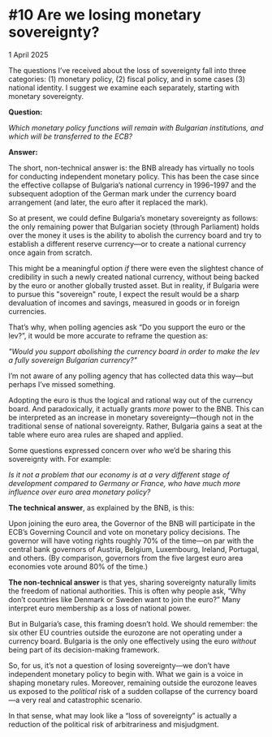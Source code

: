 # #10 Are we losing monetary sovereignty?

1 April 2025

The questions I’ve received about the loss of sovereignty fall into three categories: (1) monetary policy, (2) fiscal policy, and in some cases (3) national identity. I suggest we examine each separately, starting with monetary sovereignty.

**Question:**

*Which monetary policy functions will remain with Bulgarian institutions, and which will be transferred to the ECB?*

**Answer:**

The short, non-technical answer is: the BNB already has virtually no tools for conducting independent monetary policy. This has been the case since the effective collapse of Bulgaria’s national currency in 1996–1997 and the subsequent adoption of the German mark under the currency board arrangement (and later, the euro after it replaced the mark).

So at present, we could define Bulgaria’s monetary sovereignty as follows: the only remaining power that Bulgarian society (through Parliament) holds over the money it uses is the ability to abolish the currency board and try to establish a different reserve currency—or to create a national currency once again from scratch.

This might be a meaningful option *if* there were even the slightest chance of credibility in such a newly created national currency, without being backed by the euro or another globally trusted asset. But in reality, if Bulgaria were to pursue this "sovereign" route, I expect the result would be a sharp devaluation of incomes and savings, measured in goods or in foreign currencies.

That’s why, when polling agencies ask “Do you support the euro or the lev?”, it would be more accurate to reframe the question as:

*"Would you support abolishing the currency board in order to make the lev a fully sovereign Bulgarian currency?"*

I’m not aware of any polling agency that has collected data this way—but perhaps I’ve missed something.

Adopting the euro is thus the logical and rational way out of the currency board. And paradoxically, it actually grants *more* power to the BNB. This can be interpreted as an increase in monetary sovereignty—though not in the traditional sense of national sovereignty. Rather, Bulgaria gains a seat at the table where euro area rules are shaped and applied.

Some questions expressed concern over *who* we’d be sharing this sovereignty with. For example:

*Is it not a problem that our economy is at a very different stage of development compared to Germany or France, who have much more influence over euro area monetary policy?*

**The technical answer**, as explained by the BNB, is this:

Upon joining the euro area, the Governor of the BNB will participate in the ECB’s Governing Council and vote on monetary policy decisions. The governor will have voting rights roughly 70% of the time—on par with the central bank governors of Austria, Belgium, Luxembourg, Ireland, Portugal, and others. (By comparison, governors from the five largest euro area economies vote around 80% of the time.)

**The non-technical answer** is that yes, sharing sovereignty naturally limits the freedom of national authorities. This is often why people ask, “Why don’t countries like Denmark or Sweden want to join the euro?” Many interpret euro membership as a loss of national power.

But in Bulgaria’s case, this framing doesn’t hold. We should remember: the six other EU countries outside the eurozone are not operating under a currency board. Bulgaria is the only one effectively using the euro *without* being part of its decision-making framework.

So, for us, it’s not a question of losing sovereignty—we don’t have independent monetary policy to begin with. What we gain is a voice in shaping monetary rules. Moreover, remaining outside the eurozone leaves us exposed to the *political* risk of a sudden collapse of the currency board—a very real and catastrophic scenario.

In that sense, what may look like a “loss of sovereignty” is actually a reduction of the political risk of arbitrariness and misjudgment.